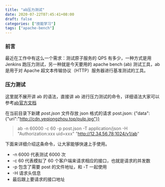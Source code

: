 ```yaml
---
title: "ab压力测试"
date: 2020-07-22T07:45:41+08:00
draft: false
categories: ["技能学习"]
tags: ["apache-bench"]
---
```


### 前言

最近在工作中有这么一个需求：测试原子服务的 QPS 有多少，一种方式是用 Jenkins 跑压力测试，另一种就是今天要用的 apache bench (ab) 测试工具，ab 是用于对 Apache 超文本传输​​协议（HTTP）服务器进行基准测试的工具。

### 压力测试

这里就不展开讲 ab 的语法，直接讲 ab 进行压力测试的命令，详细语法大家可以参考[ab官方文档](https://httpd.apache.org/docs/2.4/programs/ab.html)

在当前目录下新建 *post.json* 文件存放 json 格式的请求
post.json: {"data":{"uri":"http://cdn.yeqiongzhou.top/pulp.jpg"}}

> ab -n 60000 -c 60 -p post.json -T application/json -H "Authorization:xxx uid=xxx" "http://12.34.56.78:1024/v1/ab"

下面来详细介绍这条命令，让大家能够快速上手使用。

- -n 6000 代表测试 6000 次
- -c 60 代表模拟了 60 个客户端来请求相应的接口，也就是请求的并发数
- -p 包含了需要 post 的文件地址，和 -T 一起使用
- -H 请求头信息
- 最后跟上要请求的接口地址
